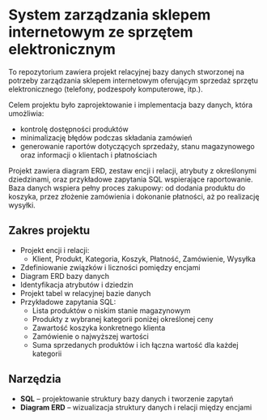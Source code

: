 # System zarządzania sklepem internetowym ze sprzętem elektronicznym

To repozytorium zawiera projekt relacyjnej bazy danych stworzonej na potrzeby zarządzania sklepem internetowym oferującym sprzedaż sprzętu elektronicznego (telefony, podzespoły komputerowe, itp.).

Celem projektu było zaprojektowanie i implementacja bazy danych, która umożliwia:
- kontrolę dostępności produktów
- minimalizację błędów podczas składania zamówień
- generowanie raportów dotyczących sprzedaży, stanu magazynowego oraz informacji o klientach i płatnościach

Projekt zawiera diagram ERD, zestaw encji i relacji, atrybuty z określonymi dziedzinami, oraz przykładowe zapytania SQL wspierające raportowanie. Baza danych wspiera pełny proces zakupowy: od dodania produktu do koszyka, przez złożenie zamówienia i dokonanie płatności, aż po realizację wysyłki.

## Zakres projektu

- Projekt encji i relacji:
  - Klient, Produkt, Kategoria, Koszyk, Płatność, Zamówienie, Wysyłka
- Zdefiniowanie związków i liczności pomiędzy encjami
- Diagram ERD bazy danych
- Identyfikacja atrybutów i dziedzin
- Projekt tabel w relacyjnej bazie danych
- Przykładowe zapytania SQL:
  - Lista produktów o niskim stanie magazynowym
  - Produkty z wybranej kategorii poniżej określonej ceny
  - Zawartość koszyka konkretnego klienta
  - Zamówienie o najwyższej wartości
  - Suma sprzedanych produktów i ich łączna wartość dla każdej kategorii

## Narzędzia

- **SQL** – projektowanie struktury bazy danych i tworzenie zapytań
- **Diagram ERD** – wizualizacja struktury danych i relacji między encjami
